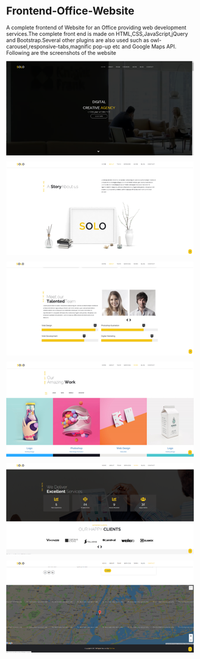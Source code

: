# Frontend-Office-Website

A complete frontend of Website for an Office providing web development services.The complete front end is made on HTML,CSS,JavaScript,jQuery and Bootstrap.Several other plugins are also used such as owl-carousel,responsive-tabs,magnific pop-up etc and Google Maps API.
Following are the screenshots of the website

![Screenshot-1](https://github.com/semwalsudhanshu/Frontend-Office-Website/blob/master/Screenshots/ss1.PNG)


![Screenshot-2](https://github.com/semwalsudhanshu/Frontend-Office-Website/blob/master/Screenshots/ss2.PNG)


![Screenshot-3](https://github.com/semwalsudhanshu/Frontend-Office-Website/blob/master/Screenshots/ss3.PNG)


![Screenshot-4](https://github.com/semwalsudhanshu/Frontend-Office-Website/blob/master/Screenshots/ss4.PNG)


![Screenshot-5](https://github.com/semwalsudhanshu/Frontend-Office-Website/blob/master/Screenshots/ss5.PNG)


![Screenshot-6](https://github.com/semwalsudhanshu/Frontend-Office-Website/blob/master/Screenshots/ss6.PNG)
